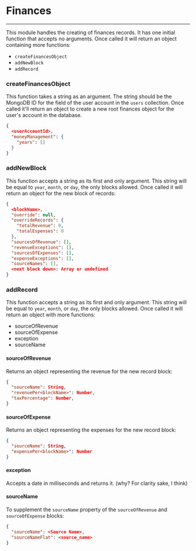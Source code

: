 # Finances

___

This module handles the creating of finances records. It has one initial function that accepts no arguments. Once called it will return an object containing more functions:
- `createFinancesObject`
- `addNewBlock`
- `addRecord`

### createFinancesObject

This function takes a string as an argument. The string should be the MongoDB ID for the field of the user account in the `users` collection. Once called it'll return an object to create a new root finances object for the user's account in the database.

```json
{
  <userAccountId>,
  "moneyManagement": {
    "years": []
  }
}
```

### addNewBlock

This function accepts a string as its first and only argument. This string will be equal to `year`, `month`, or `day`, the only blocks allowed. Once called it will return an object for the new block of records:

```json
{
  <blockName>,
  "override": null,
  "overrideRecords": {
    "totalRevenue": 0,
    "totalEspenses": 0
  },
  "sourcesOfRevenue": [],
  "revenueExceptions": [],
  "sourcesOfExpenses": [],
  "expenseExceptions": [],
  "sourceNames": [],
  <next block down>: Array or undefined
}
```

### addRecord

This function accepts a string as its first and only argument. This string will be equal to `year`, `month`, or `day`, the only blocks allowed. Once called it will return an object with more functions:
- sourceOfRevenue
- sourceOfExpense
- exception
- sourceName

#### sourceOfRevenue

Returns an object representing the revenue for the new record block:

```json
{
  "sourceName": String,
  "revenuePer<blockName>": Number,
  "taxPercentage": Number,
}
```

#### sourceOfExpense

Returns an object representing the expenses for the new record block:

```json
{
  "sourceName": String,
  "expensePer<blockName>": Number
}
```

#### exception

Accepts a date in milliseconds and returns it. (why? For clarity sake, I think)

#### sourceName

To supplement the `sourceName` property of the `sourceOfRevenue` and `sourceOfExpense` blocks:

```json
{
  "sourceName": <Source Name>,
  "sourceNameFlat": <source_name>
}
```
